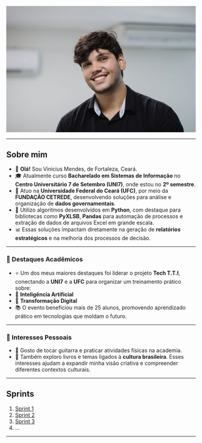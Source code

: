 ![Minha_Foto](foto.jpg)


---
## Sobre mim

- 👋 **Olá!** Sou Vinicius Mendes, de Fortaleza, Ceará.  
- 🎓 Atualmente curso **Bacharelado em Sistemas de Informação** no **Centro Universitário 7 de Setembro (UNI7)**, onde estou no **2º semestre**.  
- 💼 Atuo na **Universidade Federal do Ceará (UFC)**, por meio da **FUNDAÇÃO CETREDE**, desenvolvendo soluções para análise e organização de **dados governamentais**.  
- 🐍 Utilizo algoritmos desenvolvidos em **Python**, com destaque para bibliotecas como **PyXLSB**, **Pandas** para automação de processos e extração de dados de arquivos Excel em grande escala.
- 📊 Essas soluções impactam diretamente na geração de **relatórios estratégicos** e na melhoria dos processos de decisão.  

---
### 🌟 Destaques Acadêmicos

- ⭐ Um dos meus maiores destaques foi liderar o projeto **Tech T.T.I**, conectando a **UNI7** e a **UFC** para organizar um treinamento prático sobre:  
- 🤖 **Inteligência Artificial**  
- 🔄 **Transformação Digital**  
- 📚 O evento beneficiou mais de 25 alunos, promovendo aprendizado prático em tecnologias que moldam o futuro.  

---
### 🎸 Interesses Pessoais

- 🎵 Gosto de tocar guitarra e praticar atividades físicas na academia.  
- 📖 Também exploro livros e temas ligados à **cultura brasileira**. Esses interesses ajudam a expandir minha visão criativa e compreender diferentes contextos culturais.  

---
## Sprints 

1. [Sprint 1](https://github.com/vmendess/compass-vm/tree/master/Sprint%201)
2. [Sprint 2](Sprint%202/README.md)
3. [Sprint 3](Sprint%203/README.md)
4. ...

___
